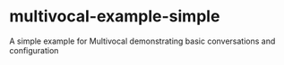 # multivocal-example-simple
A simple example for Multivocal demonstrating basic conversations and configuration
